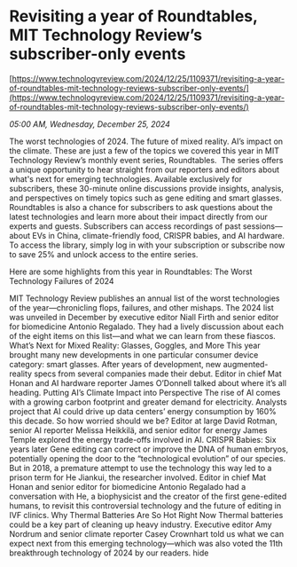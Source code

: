 # Revisiting a year of Roundtables, MIT Technology Review’s subscriber-only events

[https://www.technologyreview.com/2024/12/25/1109371/revisiting-a-year-of-roundtables-mit-technology-reviews-subscriber-only-events/](https://www.technologyreview.com/2024/12/25/1109371/revisiting-a-year-of-roundtables-mit-technology-reviews-subscriber-only-events/)

*05:00 AM, Wednesday, December 25, 2024*

The worst technologies of 2024. The future of mixed reality. AI’s impact on the climate. These are just a few of the topics we covered this year in MIT Technology Review’s monthly event series, Roundtables.  The series offers a unique opportunity to hear straight from our reporters and editors about what's next for emerging technologies. Available exclusively for subscribers, these 30-minute online discussions provide insights, analysis, and perspectives on timely topics such as gene editing and smart glasses.  Roundtables is also a chance for subscribers to ask questions about the latest technologies and learn more about their impact directly from our experts and guests. Subscribers can access recordings of past sessions—about EVs in China, climate-friendly food, CRISPR babies, and AI hardware.  To access the library, simply log in with your subscription or subscribe now to save 25% and unlock access to the entire series.

Here are some highlights from this year in Roundtables: The Worst Technology Failures of 2024

MIT Technology Review publishes an annual list of the worst technologies of the year—chronicling flops, failures, and other mishaps. The 2024 list was unveiled in December by executive editor Niall Firth and senior editor for biomedicine Antonio Regalado. They had a lively discussion about each of the eight items on this list—and what we can learn from these fiascos.  What’s Next for Mixed Reality: Glasses, Goggles, and More This year brought many new developments in one particular consumer device category: smart glasses. After years of development, new augmented-reality specs from several companies made their debut. Editor in chief Mat Honan and AI hardware reporter James O’Donnell talked about where it’s all heading.  Putting AI’s Climate Impact into Perspective The rise of AI comes with a growing carbon footprint and greater demand for electricity. Analysts project that AI could drive up data centers’ energy consumption by 160% this decade. So how worried should we be? Editor at large David Rotman, senior AI reporter Melissa Heikkilä, and senior editor for energy James Temple explored the energy trade-offs involved in AI.  CRISPR Babies: Six years later Gene editing can correct or improve the DNA of human embryos, potentially opening the door to the “technological evolution” of our species. But in 2018, a premature attempt to use the technology this way led to a prison term for He Jiankui, the researcher involved. Editor in chief Mat Honan and senior editor for biomedicine Antonio Regalado had a conversation with He, a biophysicist and the creator of the first gene-edited humans, to revisit this controversial technology and the future of editing in IVF clinics.  Why Thermal Batteries Are So Hot Right Now Thermal batteries could be a key part of cleaning up heavy industry. Executive editor Amy Nordrum and senior climate reporter Casey Crownhart told us what we can expect next from this emerging technology—which was also voted the 11th breakthrough technology of 2024 by our readers.  hide

